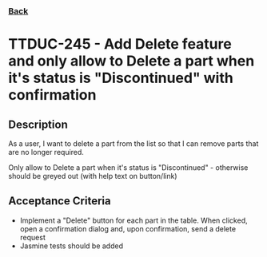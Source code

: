 ### [Back](../README.md)

TTDUC-245 - Add Delete feature and only allow to Delete a part when it's status is "Discontinued" with confirmation
============

## Description
As a user, I want to delete a part from the list so that I can remove parts that are no longer required.

Only allow to Delete a part when it's status is "Discontinued" - otherwise should be greyed out (with help text on button/link)

## Acceptance Criteria
- Implement a "Delete" button for each part in the table. When clicked, open a confirmation dialog and, upon confirmation, send a delete request
- Jasmine tests should be added
